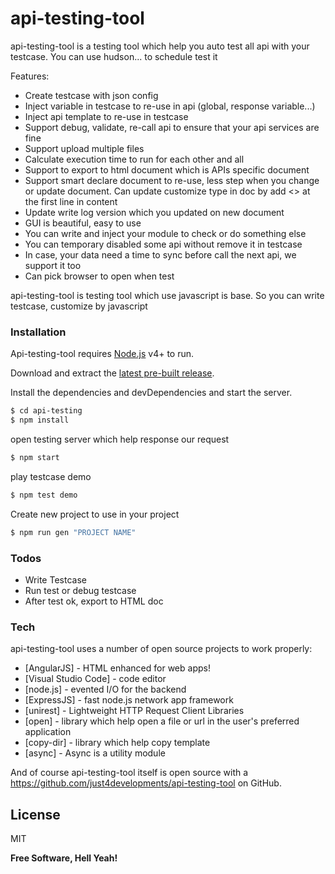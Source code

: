 # api-testing-tool

api-testing-tool is a testing tool which help you auto test all api with your testcase. You can use hudson... to schedule test it

Features:

  - Create testcase with json config
  - Inject variable in testcase to re-use in api (global, response variable...)
  - Inject api template to re-use in testcase
  - Support debug, validate, re-call api to ensure that your api services are fine
  - Support upload multiple files
  - Calculate execution time to run for each other and all
  - Support to export to html document which is APIs specific document
  - Support smart declare document to re-use, less step when you change or update document.
    Can update customize type in doc by add <<float>> at the first line in content
  - Update write log version which you updated on new document
  - GUI is beautiful, easy to use 
  - You can write and inject your module to check or do something else
  - You can temporary disabled some api without remove it in testcase
  - In case, your data need a time to sync before call the next api, we support it too
  - Can pick browser to open when test

api-testing-tool is testing tool which use javascript is base. So you can write testcase, customize by javascript



### Installation

Api-testing-tool requires [Node.js](https://nodejs.org/) v4+ to run.

Download and extract the [latest pre-built release](https://github.com/just4developments/api-testing-tool).

Install the dependencies and devDependencies and start the server.

```sh
$ cd api-testing
$ npm install
```
open testing server which help response our request
```sh
$ npm start
```
play testcase demo
```sh
$ npm test demo
```
Create new project to use in your project
```sh
$ npm run gen "PROJECT NAME"
```

### Todos

 - Write Testcase
 - Run test or debug testcase
 - After test ok, export to HTML doc

### Tech

api-testing-tool uses a number of open source projects to work properly:

* [AngularJS] - HTML enhanced for web apps!
* [Visual Studio Code] - code editor
* [node.js] - evented I/O for the backend
* [ExpressJS] - fast node.js network app framework
* [unirest] - Lightweight HTTP Request Client Libraries
* [open] - library which help open a file or url in the user's preferred application
* [copy-dir] -  library which help copy template
* [async] - Async is a utility module

And of course api-testing-tool itself is open source with a https://github.com/just4developments/api-testing-tool
 on GitHub.
 
License
----

MIT


**Free Software, Hell Yeah!**
